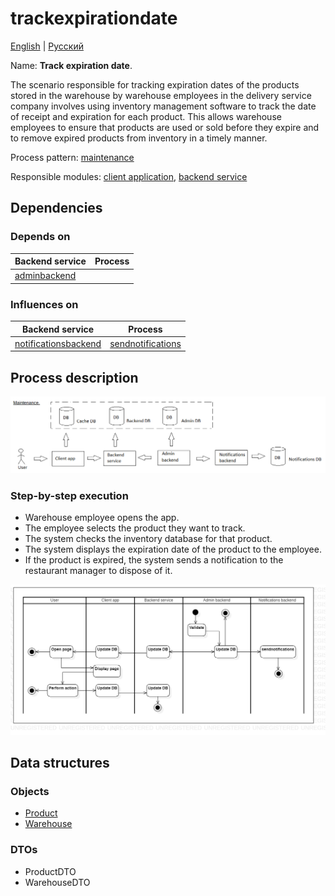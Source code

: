 # trackexpirationdate

[English](trackexpirationdate.md) | [Русский](trackexpirationdate.ru.md)

Name: **Track expiration date**.

The scenario responsible for tracking expiration dates of the products stored in the warehouse by warehouse employees in the delivery service company involves using inventory management software to track the date of receipt and expiration for each product. 
This allows warehouse employees to ensure that products are used or sold before they expire and to remove expired products from inventory in a timely manner.

Process pattern: [maintenance](../../processpatterns/maintenance.md)

Responsible modules: [client application](../../frontend/warehouseclient.md), [backend service](../../backend/warehousebackend.md)

## Dependencies

### Depends on

| Backend service | Process |
| --- | ---- |
| [adminbackend](../../backend/adminbackend.md) | |

### Influences on

| Backend service | Process |
| --- | ---- |
| [notificationsbackend](../../backend/notificationsbackend.md) | [sendnotifications](../notificationsbackend/sendnotifications.md) |

## Process description

![maintenance_overall](../../img/maintenance_overall.png)

### Step-by-step execution

- Warehouse employee opens the app.
- The employee selects the product they want to track.
- The system checks the inventory database for that product.
- The system displays the expiration date of the product to the employee.
- If the product is expired, the system sends a notification to the restaurant manager to dispose of it.

![customer.rateorder](../../img/activitydiagrams/customer.rateorder.png)

## Data structures

### Objects

- [Product](https://github.com/alexeysp11/workflow-lib/blob/main/src/Models/Business/Products/Product.cs)
- [Warehouse](https://github.com/alexeysp11/workflow-lib/blob/main/src/Models/Business/InformationSystem/Warehouse.cs) 

### DTOs

- ProductDTO
- WarehouseDTO
